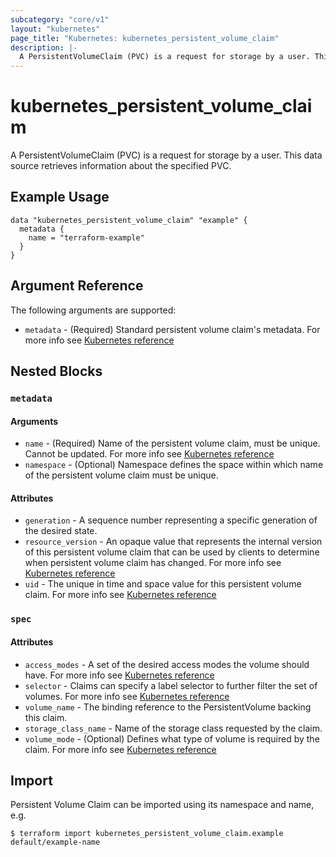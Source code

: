 ```yaml
---
subcategory: "core/v1"
layout: "kubernetes"
page_title: "Kubernetes: kubernetes_persistent_volume_claim"
description: |-
  A PersistentVolumeClaim (PVC) is a request for storage by a user. This data source retrieves information about the specified PVC.
---
```


# kubernetes_persistent_volume_claim

A PersistentVolumeClaim (PVC) is a request for storage by a user. This data source retrieves information about the specified PVC.


## Example Usage

```hcl
data "kubernetes_persistent_volume_claim" "example" {
  metadata {
    name = "terraform-example"
  }
}
```

## Argument Reference

The following arguments are supported:

* `metadata` - (Required) Standard persistent volume claim's metadata. For more info see [Kubernetes reference](https://github.com/kubernetes/community/blob/master/contributors/devel/sig-architecture/api-conventions.md#metadata)



## Nested Blocks

### `metadata`

#### Arguments

* `name` - (Required) Name of the persistent volume claim, must be unique. Cannot be updated. For more info see [Kubernetes reference](https://kubernetes.io/docs/concepts/overview/working-with-objects/names/#names)
* `namespace` - (Optional) Namespace defines the space within which name of the persistent volume claim must be unique.

#### Attributes

* `generation` - A sequence number representing a specific generation of the desired state.
* `resource_version` - An opaque value that represents the internal version of this persistent volume claim that can be used by clients to determine when persistent volume claim has changed. For more info see [Kubernetes reference](https://github.com/kubernetes/community/blob/master/contributors/devel/sig-architecture/api-conventions.md#concurrency-control-and-consistency)
* `uid` - The unique in time and space value for this persistent volume claim. For more info see [Kubernetes reference](https://kubernetes.io/docs/concepts/overview/working-with-objects/names/#uids)

### `spec`

#### Attributes

* `access_modes` - A set of the desired access modes the volume should have. For more info see [Kubernetes reference](https://kubernetes.io/docs/concepts/storage/persistent-volumes#access-modes)
* `selector` - Claims can specify a label selector to further filter the set of volumes. For more info see [Kubernetes reference](https://kubernetes.io/docs/concepts/storage/persistent-volumes/#selector)
* `volume_name` - The binding reference to the PersistentVolume backing this claim.
* `storage_class_name` - Name of the storage class requested by the claim.
* `volume_mode` - (Optional) Defines what type of volume is required by the claim. For more info see [Kubernetes reference](https://kubernetes.io/docs/concepts/storage/persistent-volumes/#volume-mode)

## Import

Persistent Volume Claim can be imported using its namespace and name, e.g.

```
$ terraform import kubernetes_persistent_volume_claim.example default/example-name
```
